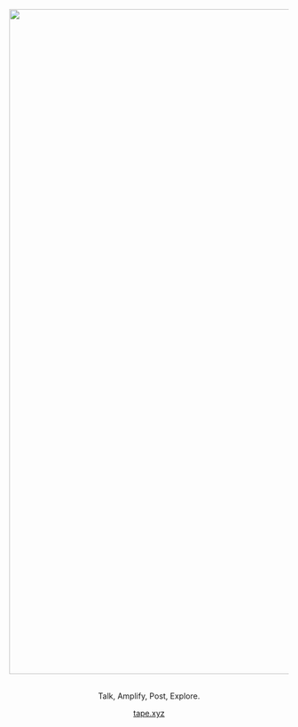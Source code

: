 <div align="center">
    <img width="1200" alt="dark-text-only" src="https://github.com/tapexyz/.github/assets/29498872/c10cb736-eff2-4acf-a919-a7e1ad740a7c">
    <br />
    <br />
    <p>Talk, Amplify, Post, Explore.</p>
    <a href="https://tape.xyz">tape.xyz</a>
</div>
